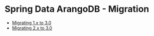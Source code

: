 # Spring Data ArangoDB - Migration

- [Migrating 1.x to 3.0](Migrating-1.x-3.0.md)
- [Migrating 2.x to 3.0](Migrating-2.x-3.0.md)
